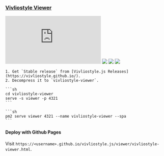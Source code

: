 ### [Vivliostyle Viewer](https://github.com/vivliostyle/vivliostyle.js/tree/master/packages/viewer)

![](https://img.shields.io/github/license/vivliostyle/vivliostyle.js) [![](https://img.shields.io/github/last-commit/scillidan/vivliostyle.js/main)](https://github.com/scillidan/vivliostyle.js) ![](https://img.shields.io/badge/GitHub%20Pages-121013?logo=github&logoColor=white) ![](https://img.shields.io/badge/Vercel-black?style=flat&logo=Vercel&logoColor=white)

````{tab} From source
1. Get `Stable release` from [Vivliostyle.js Releases](https://vivliostyle.github.io/).
2. Decompress it to `vivliostyle-viewer`.

```sh
cd vivliostyle-viewer
serve -s viewer -p 4321
```
````

````{tab} PM2
```sh
pm2 serve viewer 4321 --name vivliostyle-viewer --spa
```
````

#### Deploy with Github Pages

Visit `https://<username>.github.io/vivliostyle.js/viewer/vivliostyle-viewer.html`.
